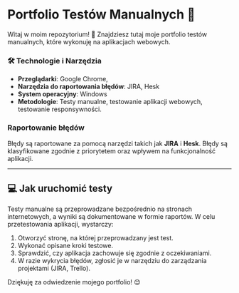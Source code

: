# Portfolio Testów Manualnych 🐞

Witaj w moim repozytorium! 🚀 Znajdziesz tutaj moje portfolio testów manualnych, które wykonuję na aplikacjach webowych. 

### 🛠️ Technologie i Narzędzia
- **Przeglądarki**: Google Chrome, 
- **Narzędzia do raportowania błędów**: JIRA, Hesk
- **System operacyjny**: Windows
- **Metodologie**: Testy manualne, testowanie aplikacji webowych, testowanie responsywności.


### Raportowanie błędów
Błędy są raportowane za pomocą narzędzi takich jak **JIRA** i **Hesk**. Błędy są klasyfikowane zgodnie z priorytetem oraz wpływem na funkcjonalność aplikacji.

---

## 💻 Jak uruchomić testy

Testy manualne są przeprowadzane bezpośrednio na stronach internetowych, a wyniki są dokumentowane w formie raportów. W celu przetestowania aplikacji, wystarczy:

1. Otworzyć stronę, na której przeprowadzany jest test.
2. Wykonać opisane kroki testowe.
3. Sprawdzić, czy aplikacja zachowuje się zgodnie z oczekiwaniami.
4. W razie wykrycia błędów, zgłosić je w narzędziu do zarządzania projektami (JIRA, Trello).


Dziękuję za odwiedzenie mojego portfolio! 😊
